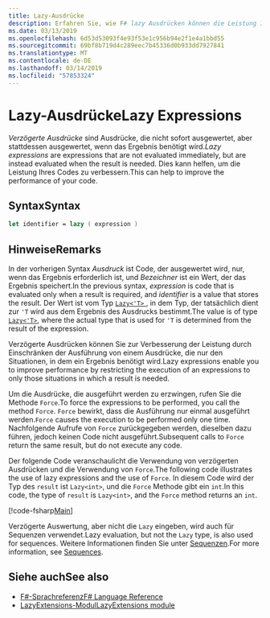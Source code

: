 ```yaml
---
title: Lazy-Ausdrücke
description: Erfahren Sie, wie F# lazy Ausdrücken können die Leistung Ihrer apps und Bibliotheken verbessern.
ms.date: 03/13/2019
ms.openlocfilehash: 6d53d53093f4e93f53e1c956b94e2f1e4a1bbd55
ms.sourcegitcommit: 69bf8b719d4c289eec7b45336d0b933dd7927841
ms.translationtype: MT
ms.contentlocale: de-DE
ms.lasthandoff: 03/14/2019
ms.locfileid: "57853324"
---
```

# <a name="lazy-expressions"></a><span data-ttu-id="23dd2-103">Lazy-Ausdrücke</span><span class="sxs-lookup"><span data-stu-id="23dd2-103">Lazy Expressions</span></span>

<span data-ttu-id="23dd2-104">*Verzögerte Ausdrücke* sind Ausdrücke, die nicht sofort ausgewertet, aber stattdessen ausgewertet, wenn das Ergebnis benötigt wird.</span><span class="sxs-lookup"><span data-stu-id="23dd2-104">*Lazy expressions* are expressions that are not evaluated immediately, but are instead evaluated when the result is needed.</span></span> <span data-ttu-id="23dd2-105">Dies kann helfen, um die Leistung Ihres Codes zu verbessern.</span><span class="sxs-lookup"><span data-stu-id="23dd2-105">This can help to improve the performance of your code.</span></span>

## <a name="syntax"></a><span data-ttu-id="23dd2-106">Syntax</span><span class="sxs-lookup"><span data-stu-id="23dd2-106">Syntax</span></span>

```fsharp
let identifier = lazy ( expression )
```

## <a name="remarks"></a><span data-ttu-id="23dd2-107">Hinweise</span><span class="sxs-lookup"><span data-stu-id="23dd2-107">Remarks</span></span>

<span data-ttu-id="23dd2-108">In der vorherigen Syntax *Ausdruck* ist Code, der ausgewertet wird, nur, wenn das Ergebnis erforderlich ist, und *Bezeichner* ist ein Wert, der das Ergebnis speichert.</span><span class="sxs-lookup"><span data-stu-id="23dd2-108">In the previous syntax, *expression* is code that is evaluated only when a result is required, and *identifier* is a value that stores the result.</span></span> <span data-ttu-id="23dd2-109">Der Wert ist vom Typ [ `Lazy<'T>` ](https://msdn.microsoft.com/library/b29d0af5-6efb-4a55-a278-2662a4ecc489), in dem Typ, der tatsächlich dient zur `'T` wird aus dem Ergebnis des Ausdrucks bestimmt.</span><span class="sxs-lookup"><span data-stu-id="23dd2-109">The value is of type [`Lazy<'T>`](https://msdn.microsoft.com/library/b29d0af5-6efb-4a55-a278-2662a4ecc489), where the actual type that is used for `'T` is determined from the result of the expression.</span></span>

<span data-ttu-id="23dd2-110">Verzögerte Ausdrücken können Sie zur Verbesserung der Leistung durch Einschränken der Ausführung von einem Ausdrücke, die nur den Situationen, in dem ein Ergebnis benötigt wird.</span><span class="sxs-lookup"><span data-stu-id="23dd2-110">Lazy expressions enable you to improve performance by restricting the execution of an expressions to only those situations in which a result is needed.</span></span>

<span data-ttu-id="23dd2-111">Um die Ausdrücke, die ausgeführt werden zu erzwingen, rufen Sie die Methode `Force`.</span><span class="sxs-lookup"><span data-stu-id="23dd2-111">To force the expressions to be performed, you call the method `Force`.</span></span> <span data-ttu-id="23dd2-112">`Force` bewirkt, dass die Ausführung nur einmal ausgeführt werden.</span><span class="sxs-lookup"><span data-stu-id="23dd2-112">`Force` causes the execution to be performed only one time.</span></span> <span data-ttu-id="23dd2-113">Nachfolgende Aufrufe von `Force` zurückgegeben werden, dieselben dazu führen, jedoch keinen Code nicht ausgeführt.</span><span class="sxs-lookup"><span data-stu-id="23dd2-113">Subsequent calls to `Force` return the same result, but do not execute any code.</span></span>

<span data-ttu-id="23dd2-114">Der folgende Code veranschaulicht die Verwendung von verzögerten Ausdrücken und die Verwendung von `Force`.</span><span class="sxs-lookup"><span data-stu-id="23dd2-114">The following code illustrates the use of lazy expressions and the use of `Force`.</span></span> <span data-ttu-id="23dd2-115">In diesem Code wird der Typ des `result` ist `Lazy<int>`, und die `Force` Methode gibt ein `int`.</span><span class="sxs-lookup"><span data-stu-id="23dd2-115">In this code, the type of `result` is `Lazy<int>`, and the `Force` method returns an `int`.</span></span>

[!code-fsharp[Main](../../../samples/snippets/fsharp/lang-ref-2/snippet73011.fs)]

<span data-ttu-id="23dd2-116">Verzögerte Auswertung, aber nicht die `Lazy` eingeben, wird auch für Sequenzen verwendet.</span><span class="sxs-lookup"><span data-stu-id="23dd2-116">Lazy evaluation, but not the `Lazy` type, is also used for sequences.</span></span> <span data-ttu-id="23dd2-117">Weitere Informationen finden Sie unter [Sequenzen](sequences.md).</span><span class="sxs-lookup"><span data-stu-id="23dd2-117">For more information, see [Sequences](sequences.md).</span></span>

## <a name="see-also"></a><span data-ttu-id="23dd2-118">Siehe auch</span><span class="sxs-lookup"><span data-stu-id="23dd2-118">See also</span></span>

- [<span data-ttu-id="23dd2-119">F#-Sprachreferenz</span><span class="sxs-lookup"><span data-stu-id="23dd2-119">F# Language Reference</span></span>](index.md)
- [<span data-ttu-id="23dd2-120">LazyExtensions-Modul</span><span class="sxs-lookup"><span data-stu-id="23dd2-120">LazyExtensions module</span></span>](https://msdn.microsoft.com/library/86671f40-84a0-402a-867d-ae596218d948)
